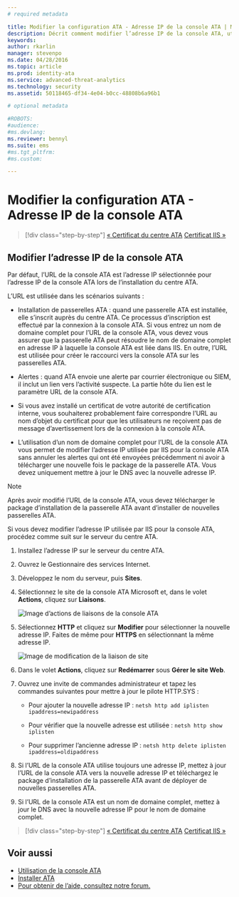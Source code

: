 ```yaml
---
# required metadata

title: Modifier la configuration ATA - Adresse IP de la console ATA | Microsoft Advanced Threat Analytics
description: Décrit comment modifier l’adresse IP de la console ATA, utilisée pour créer un raccourci vers la console ATA sur les passerelles ATA.
keywords:
author: rkarlin
manager: stevenpo
ms.date: 04/28/2016
ms.topic: article
ms.prod: identity-ata
ms.service: advanced-threat-analytics
ms.technology: security
ms.assetid: 50118465-df34-4e04-b0cc-48808b6a96b1

# optional metadata

#ROBOTS:
#audience:
#ms.devlang:
ms.reviewer: bennyl
ms.suite: ems
#ms.tgt_pltfrm:
#ms.custom:

---
```


# Modifier la configuration ATA - Adresse IP de la console ATA

>[!div class="step-by-step"]
[« Certificat du centre ATA](modifying-ata-config-centercert.md)
[Certificat IIS »](modifying-ata-config-iiscert.md)

## Modifier l’adresse IP de la console ATA
Par défaut, l’URL de la console ATA est l’adresse IP sélectionnée pour l’adresse IP de la console ATA lors de l’installation du centre ATA.

L’URL est utilisée dans les scénarios suivants :

-   Installation de passerelles ATA : quand une passerelle ATA est installée, elle s’inscrit auprès du centre ATA. Ce processus d’inscription est effectué par la connexion à la console ATA. Si vous entrez un nom de domaine complet pour l’URL de la console ATA, vous devez vous assurer que la passerelle ATA peut résoudre le nom de domaine complet en adresse IP à laquelle la console ATA est liée dans IIS. En outre, l’URL est utilisée pour créer le raccourci vers la console ATA sur les passerelles ATA.

-   Alertes : quand ATA envoie une alerte par courrier électronique ou SIEM, il inclut un lien vers l’activité suspecte. La partie hôte du lien est le paramètre URL de la console ATA.

-   Si vous avez installé un certificat de votre autorité de certification interne, vous souhaiterez probablement faire correspondre l’URL au nom d’objet du certificat pour que les utilisateurs ne reçoivent pas de message d’avertissement lors de la connexion à la console ATA.

-   L’utilisation d’un nom de domaine complet pour l’URL de la console ATA vous permet de modifier l’adresse IP utilisée par IIS pour la console ATA sans annuler les alertes qui ont été envoyées précédemment ni avoir à télécharger une nouvelle fois le package de la passerelle ATA. Vous devez uniquement mettre à jour le DNS avec la nouvelle adresse IP.

> [!NOTE]
> Après avoir modifié l’URL de la console ATA, vous devez télécharger le package d’installation de la passerelle ATA avant d’installer de nouvelles passerelles ATA.

Si vous devez modifier l’adresse IP utilisée par IIS pour la console ATA, procédez comme suit sur le serveur du centre ATA.

1.  Installez l’adresse IP sur le serveur du centre ATA.

2.  Ouvrez le Gestionnaire des services Internet.

3.  Développez le nom du serveur, puis **Sites**.

4.  Sélectionnez le site de la console ATA Microsoft et, dans le volet **Actions**, cliquez sur **Liaisons**.

    ![Image d’actions de liaisons de la console ATA](media/ATA-console-change-IP-bindings.jpg)

5.  Sélectionnez **HTTP** et cliquez sur **Modifier** pour sélectionner la nouvelle adresse IP. Faites de même pour **HTTPS** en sélectionnant la même adresse IP.

    ![Image de modification de la liaison de site](media/ATA-change-console-IP.jpg)

6.  Dans le volet **Actions**, cliquez sur **Redémarrer** sous **Gérer le site Web**.

7.  Ouvrez une invite de commandes administrateur et tapez les commandes suivantes pour mettre à jour le pilote HTTP.SYS :

    -   Pour ajouter la nouvelle adresse IP : `netsh http add iplisten ipaddress=newipaddress`

    -   Pour vérifier que la nouvelle adresse est utilisée : `netsh http show iplisten`

    -   Pour supprimer l’ancienne adresse IP : `netsh http delete iplisten ipaddress=oldipaddress`

8.  Si l’URL de la console ATA utilise toujours une adresse IP, mettez à jour l’URL de la console ATA vers la nouvelle adresse IP et téléchargez le package d’installation de la passerelle ATA avant de déployer de nouvelles passerelles ATA.

9. Si l’URL de la console ATA est un nom de domaine complet, mettez à jour le DNS avec la nouvelle adresse IP pour le nom de domaine complet.

>[!div class="step-by-step"]
[« Certificat du centre ATA](modifying-ata-config-centercert.md)
[Certificat IIS »](modifying-ata-config-iiscert.md)


## Voir aussi
- [Utilisation de la console ATA](/advanced-threat-analytics/understand/working-with-ata-console)
- [Installer ATA](install-ata.md)
- [Pour obtenir de l’aide, consultez notre forum.](https://social.technet.microsoft.com/Forums/security/en-US/home?forum=mata)


<!--HONumber=Apr16_HO2-->



